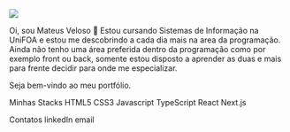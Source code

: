 <img width="auto" src="https://avatars.githubusercontent.com/u/56977047?s=400&u=cdb11ffbb55486395de884e4244850ef1891dabc&v=4">

Oi, sou Mateus Veloso 👋
Estou cursando Sistemas de Informação na UniFOA e estou me descobrindo a cada dia mais na area da programação.
Ainda não tenho uma área preferida dentro da programação como por exemplo front ou back, somente estou disposto a aprender as duas
e mais para frente decidir para onde me especializar.

Seja bem-vindo ao meu portfólio.

Minhas Stacks
HTML5 CSS3 Javascript TypeScript React Next.js

Contatos
linkedIn email 

<!--
**mateusvzo/mateusvzo** is a ✨ _special_ ✨ repository because its `README.md` (this file) appears on your GitHub profile.

Here are some ideas to get you started:

- 🔭 I’m currently working on ...
- 🌱 I’m currently learning ...
- 👯 I’m looking to collaborate on ...
- 🤔 I’m looking for help with ...
- 💬 Ask me about ...
- 📫 How to reach me: ...
- 😄 Pronouns: ...
- ⚡ Fun fact: ...
-->

